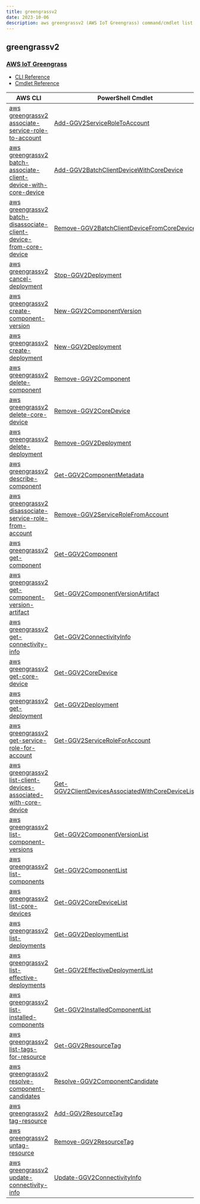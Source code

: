 ```yaml
---
title: greengrassv2
date: 2023-10-06
description: aws greengrassv2 (AWS IoT Greengrass) command/cmdlet list.
---
```


## greengrassv2

### [AWS IoT Greengrass](https://aws.amazon.com/greengrass/)

* [CLI Reference](https://awscli.amazonaws.com/v2/documentation/api/latest/reference/greengrassv2/index.html)
* [Cmdlet Reference](https://docs.aws.amazon.com/powershell/latest/reference/items/GreengrassV2_cmdlets.html)

|AWS CLI|PowerShell Cmdlet|
|----|----|
|[aws greengrassv2 associate-service-role-to-account](https://awscli.amazonaws.com/v2/documentation/api/latest/reference/greengrassv2/associate-service-role-to-account.html)|[Add-GGV2ServiceRoleToAccount](https://docs.aws.amazon.com/powershell/latest/reference/items/Add-GGV2ServiceRoleToAccount.html)|
|[aws greengrassv2 batch-associate-client-device-with-core-device](https://awscli.amazonaws.com/v2/documentation/api/latest/reference/greengrassv2/batch-associate-client-device-with-core-device.html)|[Add-GGV2BatchClientDeviceWithCoreDevice](https://docs.aws.amazon.com/powershell/latest/reference/items/Add-GGV2BatchClientDeviceWithCoreDevice.html)|
|[aws greengrassv2 batch-disassociate-client-device-from-core-device](https://awscli.amazonaws.com/v2/documentation/api/latest/reference/greengrassv2/batch-disassociate-client-device-from-core-device.html)|[Remove-GGV2BatchClientDeviceFromCoreDevice](https://docs.aws.amazon.com/powershell/latest/reference/items/Remove-GGV2BatchClientDeviceFromCoreDevice.html)|
|[aws greengrassv2 cancel-deployment](https://awscli.amazonaws.com/v2/documentation/api/latest/reference/greengrassv2/cancel-deployment.html)|[Stop-GGV2Deployment](https://docs.aws.amazon.com/powershell/latest/reference/items/Stop-GGV2Deployment.html)|
|[aws greengrassv2 create-component-version](https://awscli.amazonaws.com/v2/documentation/api/latest/reference/greengrassv2/create-component-version.html)|[New-GGV2ComponentVersion](https://docs.aws.amazon.com/powershell/latest/reference/items/New-GGV2ComponentVersion.html)|
|[aws greengrassv2 create-deployment](https://awscli.amazonaws.com/v2/documentation/api/latest/reference/greengrassv2/create-deployment.html)|[New-GGV2Deployment](https://docs.aws.amazon.com/powershell/latest/reference/items/New-GGV2Deployment.html)|
|[aws greengrassv2 delete-component](https://awscli.amazonaws.com/v2/documentation/api/latest/reference/greengrassv2/delete-component.html)|[Remove-GGV2Component](https://docs.aws.amazon.com/powershell/latest/reference/items/Remove-GGV2Component.html)|
|[aws greengrassv2 delete-core-device](https://awscli.amazonaws.com/v2/documentation/api/latest/reference/greengrassv2/delete-core-device.html)|[Remove-GGV2CoreDevice](https://docs.aws.amazon.com/powershell/latest/reference/items/Remove-GGV2CoreDevice.html)|
|[aws greengrassv2 delete-deployment](https://awscli.amazonaws.com/v2/documentation/api/latest/reference/greengrassv2/delete-deployment.html)|[Remove-GGV2Deployment](https://docs.aws.amazon.com/powershell/latest/reference/items/Remove-GGV2Deployment.html)|
|[aws greengrassv2 describe-component](https://awscli.amazonaws.com/v2/documentation/api/latest/reference/greengrassv2/describe-component.html)|[Get-GGV2ComponentMetadata](https://docs.aws.amazon.com/powershell/latest/reference/items/Get-GGV2ComponentMetadata.html)|
|[aws greengrassv2 disassociate-service-role-from-account](https://awscli.amazonaws.com/v2/documentation/api/latest/reference/greengrassv2/disassociate-service-role-from-account.html)|[Remove-GGV2ServiceRoleFromAccount](https://docs.aws.amazon.com/powershell/latest/reference/items/Remove-GGV2ServiceRoleFromAccount.html)|
|[aws greengrassv2 get-component](https://awscli.amazonaws.com/v2/documentation/api/latest/reference/greengrassv2/get-component.html)|[Get-GGV2Component](https://docs.aws.amazon.com/powershell/latest/reference/items/Get-GGV2Component.html)|
|[aws greengrassv2 get-component-version-artifact](https://awscli.amazonaws.com/v2/documentation/api/latest/reference/greengrassv2/get-component-version-artifact.html)|[Get-GGV2ComponentVersionArtifact](https://docs.aws.amazon.com/powershell/latest/reference/items/Get-GGV2ComponentVersionArtifact.html)|
|[aws greengrassv2 get-connectivity-info](https://awscli.amazonaws.com/v2/documentation/api/latest/reference/greengrassv2/get-connectivity-info.html)|[Get-GGV2ConnectivityInfo](https://docs.aws.amazon.com/powershell/latest/reference/items/Get-GGV2ConnectivityInfo.html)|
|[aws greengrassv2 get-core-device](https://awscli.amazonaws.com/v2/documentation/api/latest/reference/greengrassv2/get-core-device.html)|[Get-GGV2CoreDevice](https://docs.aws.amazon.com/powershell/latest/reference/items/Get-GGV2CoreDevice.html)|
|[aws greengrassv2 get-deployment](https://awscli.amazonaws.com/v2/documentation/api/latest/reference/greengrassv2/get-deployment.html)|[Get-GGV2Deployment](https://docs.aws.amazon.com/powershell/latest/reference/items/Get-GGV2Deployment.html)|
|[aws greengrassv2 get-service-role-for-account](https://awscli.amazonaws.com/v2/documentation/api/latest/reference/greengrassv2/get-service-role-for-account.html)|[Get-GGV2ServiceRoleForAccount](https://docs.aws.amazon.com/powershell/latest/reference/items/Get-GGV2ServiceRoleForAccount.html)|
|[aws greengrassv2 list-client-devices-associated-with-core-device](https://awscli.amazonaws.com/v2/documentation/api/latest/reference/greengrassv2/list-client-devices-associated-with-core-device.html)|[Get-GGV2ClientDevicesAssociatedWithCoreDeviceList](https://docs.aws.amazon.com/powershell/latest/reference/items/Get-GGV2ClientDevicesAssociatedWithCoreDeviceList.html)|
|[aws greengrassv2 list-component-versions](https://awscli.amazonaws.com/v2/documentation/api/latest/reference/greengrassv2/list-component-versions.html)|[Get-GGV2ComponentVersionList](https://docs.aws.amazon.com/powershell/latest/reference/items/Get-GGV2ComponentVersionList.html)|
|[aws greengrassv2 list-components](https://awscli.amazonaws.com/v2/documentation/api/latest/reference/greengrassv2/list-components.html)|[Get-GGV2ComponentList](https://docs.aws.amazon.com/powershell/latest/reference/items/Get-GGV2ComponentList.html)|
|[aws greengrassv2 list-core-devices](https://awscli.amazonaws.com/v2/documentation/api/latest/reference/greengrassv2/list-core-devices.html)|[Get-GGV2CoreDeviceList](https://docs.aws.amazon.com/powershell/latest/reference/items/Get-GGV2CoreDeviceList.html)|
|[aws greengrassv2 list-deployments](https://awscli.amazonaws.com/v2/documentation/api/latest/reference/greengrassv2/list-deployments.html)|[Get-GGV2DeploymentList](https://docs.aws.amazon.com/powershell/latest/reference/items/Get-GGV2DeploymentList.html)|
|[aws greengrassv2 list-effective-deployments](https://awscli.amazonaws.com/v2/documentation/api/latest/reference/greengrassv2/list-effective-deployments.html)|[Get-GGV2EffectiveDeploymentList](https://docs.aws.amazon.com/powershell/latest/reference/items/Get-GGV2EffectiveDeploymentList.html)|
|[aws greengrassv2 list-installed-components](https://awscli.amazonaws.com/v2/documentation/api/latest/reference/greengrassv2/list-installed-components.html)|[Get-GGV2InstalledComponentList](https://docs.aws.amazon.com/powershell/latest/reference/items/Get-GGV2InstalledComponentList.html)|
|[aws greengrassv2 list-tags-for-resource](https://awscli.amazonaws.com/v2/documentation/api/latest/reference/greengrassv2/list-tags-for-resource.html)|[Get-GGV2ResourceTag](https://docs.aws.amazon.com/powershell/latest/reference/items/Get-GGV2ResourceTag.html)|
|[aws greengrassv2 resolve-component-candidates](https://awscli.amazonaws.com/v2/documentation/api/latest/reference/greengrassv2/resolve-component-candidates.html)|[Resolve-GGV2ComponentCandidate](https://docs.aws.amazon.com/powershell/latest/reference/items/Resolve-GGV2ComponentCandidate.html)|
|[aws greengrassv2 tag-resource](https://awscli.amazonaws.com/v2/documentation/api/latest/reference/greengrassv2/tag-resource.html)|[Add-GGV2ResourceTag](https://docs.aws.amazon.com/powershell/latest/reference/items/Add-GGV2ResourceTag.html)|
|[aws greengrassv2 untag-resource](https://awscli.amazonaws.com/v2/documentation/api/latest/reference/greengrassv2/untag-resource.html)|[Remove-GGV2ResourceTag](https://docs.aws.amazon.com/powershell/latest/reference/items/Remove-GGV2ResourceTag.html)|
|[aws greengrassv2 update-connectivity-info](https://awscli.amazonaws.com/v2/documentation/api/latest/reference/greengrassv2/update-connectivity-info.html)|[Update-GGV2ConnectivityInfo](https://docs.aws.amazon.com/powershell/latest/reference/items/Update-GGV2ConnectivityInfo.html)|

